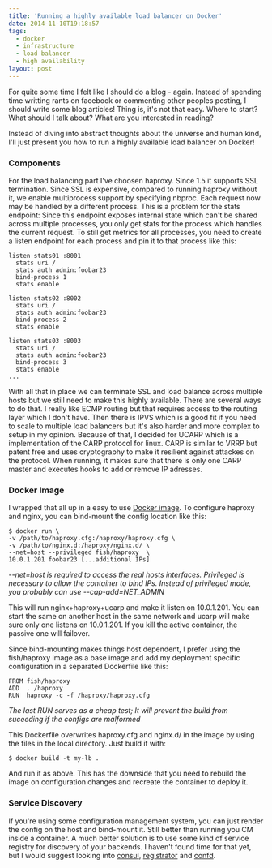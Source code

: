 ```yaml
---
title: 'Running a highly available load balancer on Docker'
date: 2014-11-10T19:18:57
tags:
  - docker
  - infrastructure
  - load balancer
  - high availability
layout: post
---
```

For quite some time I felt like I should do a blog - again. Instead of spending time writting rants on facebook or commenting other peoples posting, I should write some blog articles!
Thing is, it's not that easy. Where to start? What should I talk about? What are you interested in reading?

Instead of diving into abstract thoughts about the universe and human kind, I'll just present you how to run a highly available load balancer on Docker!

### Components
For the load balancing part I've choosen haproxy. Since 1.5 it supports SSL termination. Since SSL is expensive, compared to running haproxy without it, we enable multiprocess support by specifying nbproc. Each request now may be handled by a different process. This is a problem for the stats endpoint: Since this endpoint exposes internal state which can't be shared across multiple processes, you only get stats for the process which handles the current request.
To still get metrics for all processes, you need to create a listen endpoint for each process and pin it to that process like this:

```
listen stats01 :8001
  stats uri /
  stats auth admin:foobar23
  bind-process 1
  stats enable

listen stats02 :8002
  stats uri /
  stats auth admin:foobar23
  bind-process 2
  stats enable

listen stats03 :8003
  stats uri /
  stats auth admin:foobar23
  bind-process 3
  stats enable
...
```

With all that in place we can terminate SSL and load balance across multiple hosts but we still need to make this highly available.
There are several ways to do that. I really like ECMP routing but that requires access to the routing layer which I don't have. Then there is IPVS which is a good fit if you need to scale to multiple load balancers but it's also harder and more complex to setup in my opinion.
Because of that, I decided for UCARP which is a implementation of the CARP protocol for linux. CARP is similar to VRRP but patent free and uses cryptography to make it resilient against attackes on the protocol.
When running, it makes sure that there is only one CARP master and executes hooks to add or remove IP adresses.

### Docker Image
I wrapped that all up in a easy to use [Docker image](https://registry.hub.docker.com/u/fish/haproxy/).
To configure haproxy and nginx, you can bind-mount the config location like this:

	$ docker run \
    -v /path/to/haproxy.cfg:/haproxy/haproxy.cfg \
    -v /path/to/nginx.d:/haproxy/nginx.d/ \
    --net=host --privileged fish/haproxy  \
    10.0.1.201 foobar23 [...additional IPs]
*--net=host is required to access the real hosts interfaces. Privileged is necessary to allow the container to bind IPs. Instead of privileged mode, you probably can use --cap-add=NET_ADMIN*

This will run nginx+haproxy+ucarp and make it listen on 10.0.1.201. You can start the same on another host in the same network and ucarp will make sure only one listens on 10.0.1.201. If you kill the active container, the passive one will failover.

Since bind-mounting makes things host dependent, I prefer using the fish/haproxy image as a base image and add my deployment specific configuration in a separated Dockerfile like this:

    FROM fish/haproxy
    ADD  . /haproxy
    RUN  haproxy -c -f /haproxy/haproxy.cfg

*The last RUN serves as a cheap test; It will prevent the build from suceeding if the configs are malformed*

This Dockerfile overwrites haproxy.cfg and nginx.d/ in the image by using the files in the local directory.
Just build it with:

	$ docker build -t my-lb .

And run it as above. This has the downside that you need to rebuild the image on configuration changes and recreate the container to deploy it.

### Service Discovery
If you're using some configuration management system, you can just render the config on the host and bind-mount it. Still better than running you CM inside a container.
A much better solution is to use some kind of service registry for discovery of your backends. I haven't found time for that yet, but I would suggest looking into [consul](http://consul.io), [registrator](https://github.com/progrium/registrator) and [confd](https://github.com/kelseyhightower/confd).
